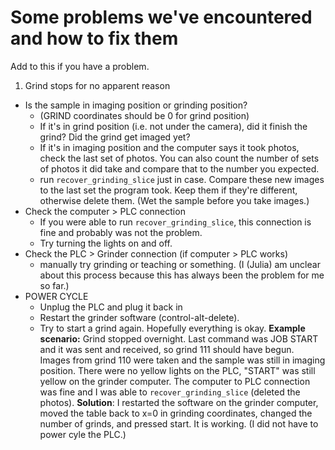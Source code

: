 # Some problems we've encountered and how to fix them
Add to this if you have a problem.

1. Grind stops for no apparent reason
- Is the sample in imaging position or grinding position?
    - (GRIND coordinates should be 0 for grind position)
    - If it's in grind position (i.e. not under the camera), did it finish the grind? Did the grind get imaged yet? 
    - If it's in imaging position and the computer says it took photos, check the last set of photos. You can also count the number of sets of photos it did take and compare that to the number you expected.
    - run ```recover_grinding_slice``` just in case. Compare these new images to the last set the program took. Keep them if they're different, otherwise delete them. (Wet the sample before you take images.)
- Check the computer > PLC connection
    - If you were able to run ```recover_grinding_slice```, this connection is fine and probably was not the problem.
    - Try turning the lights on and off.
- Check the PLC > Grinder connection (if computer > PLC works)
    - manually try grinding or teaching or something. (I (Julia) am unclear about this process because this has always been the problem for me so far.)
- POWER CYCLE
    - Unplug the PLC and plug it back in
    - Restart the grinder software (control-alt-delete).
    - Try to start a grind again. Hopefully everything is okay.
**Example scenario:**
Grind stopped overnight. Last command was JOB START and it was sent and received, so grind 111 should have begun. Images from grind 110 were taken and the sample was still in imaging position. There were no yellow lights on the PLC, "START" was still yellow on the grinder computer. The computer to PLC connection was fine and I was able to ```recover_grinding_slice``` (deleted the photos).
**Solution**:
I restarted the software on the grinder computer, moved the table back to x=0 in grinding coordinates, changed the number of grinds, and pressed start. It is working. (I did not have to power cyle the PLC.)
